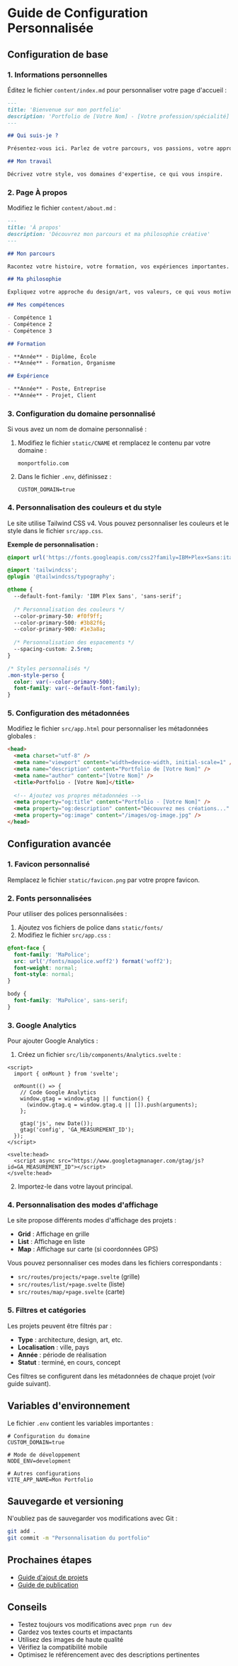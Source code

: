 # Guide de Configuration Personnalisée

## Configuration de base

### 1. Informations personnelles

Éditez le fichier `content/index.md` pour personnaliser votre page d'accueil :

```markdown
---
title: 'Bienvenue sur mon portfolio'
description: 'Portfolio de [Votre Nom] - [Votre profession/spécialité]'
---

## Qui suis-je ?

Présentez-vous ici. Parlez de votre parcours, vos passions, votre approche créative.

## Mon travail

Décrivez votre style, vos domaines d'expertise, ce qui vous inspire.
```

### 2. Page À propos

Modifiez le fichier `content/about.md` :

```markdown
---
title: 'À propos'
description: 'Découvrez mon parcours et ma philosophie créative'
---

## Mon parcours

Racontez votre histoire, votre formation, vos expériences importantes.

## Ma philosophie

Expliquez votre approche du design/art, vos valeurs, ce qui vous motive.

## Mes compétences

- Compétence 1
- Compétence 2
- Compétence 3

## Formation

- **Année** - Diplôme, École
- **Année** - Formation, Organisme

## Expérience

- **Année** - Poste, Entreprise
- **Année** - Projet, Client
```

### 3. Configuration du domaine personnalisé

Si vous avez un nom de domaine personnalisé :

1. Modifiez le fichier `static/CNAME` et remplacez le contenu par votre domaine :
   ```
   monportfolio.com
   ```

2. Dans le fichier `.env`, définissez :
   ```
   CUSTOM_DOMAIN=true
   ```

### 4. Personnalisation des couleurs et du style

Le site utilise Tailwind CSS v4. Vous pouvez personnaliser les couleurs et le style dans le fichier `src/app.css`.

**Exemple de personnalisation :**
```css
@import url('https://fonts.googleapis.com/css2?family=IBM+Plex+Sans:ital,wght@0,100..700;1,100..700&display=swap');

@import 'tailwindcss';
@plugin '@tailwindcss/typography';

@theme {
  --default-font-family: 'IBM Plex Sans', 'sans-serif';
  
  /* Personnalisation des couleurs */
  --color-primary-50: #f0f9ff;
  --color-primary-500: #3b82f6;
  --color-primary-900: #1e3a8a;
  
  /* Personnalisation des espacements */
  --spacing-custom: 2.5rem;
}

/* Styles personnalisés */
.mon-style-perso {
  color: var(--color-primary-500);
  font-family: var(--default-font-family);
}
```

### 5. Configuration des métadonnées

Modifiez le fichier `src/app.html` pour personnaliser les métadonnées globales :

```html
<head>
  <meta charset="utf-8" />
  <meta name="viewport" content="width=device-width, initial-scale=1" />
  <meta name="description" content="Portfolio de [Votre Nom]" />
  <meta name="author" content="[Votre Nom]" />
  <title>Portfolio - [Votre Nom]</title>
  
  <!-- Ajoutez vos propres métadonnées -->
  <meta property="og:title" content="Portfolio - [Votre Nom]" />
  <meta property="og:description" content="Découvrez mes créations..." />
  <meta property="og:image" content="/images/og-image.jpg" />
</head>
```

## Configuration avancée

### 1. Favicon personnalisé

Remplacez le fichier `static/favicon.png` par votre propre favicon.

### 2. Fonts personnalisées

Pour utiliser des polices personnalisées :

1. Ajoutez vos fichiers de police dans `static/fonts/`
2. Modifiez le fichier `src/app.css` :

```css
@font-face {
  font-family: 'MaPolice';
  src: url('/fonts/mapolice.woff2') format('woff2');
  font-weight: normal;
  font-style: normal;
}

body {
  font-family: 'MaPolice', sans-serif;
}
```

### 3. Google Analytics

Pour ajouter Google Analytics :

1. Créez un fichier `src/lib/components/Analytics.svelte` :

```svelte
<script>
  import { onMount } from 'svelte';
  
  onMount(() => {
    // Code Google Analytics
    window.gtag = window.gtag || function() {
      (window.gtag.q = window.gtag.q || []).push(arguments);
    };
    
    gtag('js', new Date());
    gtag('config', 'GA_MEASUREMENT_ID');
  });
</script>

<svelte:head>
  <script async src="https://www.googletagmanager.com/gtag/js?id=GA_MEASUREMENT_ID"></script>
</svelte:head>
```

2. Importez-le dans votre layout principal.

### 4. Personnalisation des modes d'affichage

Le site propose différents modes d'affichage des projets :
- **Grid** : Affichage en grille
- **List** : Affichage en liste
- **Map** : Affichage sur carte (si coordonnées GPS)

Vous pouvez personnaliser ces modes dans les fichiers correspondants :
- `src/routes/projects/+page.svelte` (grille)
- `src/routes/list/+page.svelte` (liste)
- `src/routes/map/+page.svelte` (carte)

### 5. Filtres et catégories

Les projets peuvent être filtrés par :
- **Type** : architecture, design, art, etc.
- **Localisation** : ville, pays
- **Année** : période de réalisation
- **Statut** : terminé, en cours, concept

Ces filtres se configurent dans les métadonnées de chaque projet (voir guide suivant).

## Variables d'environnement

Le fichier `.env` contient les variables importantes :

```env
# Configuration du domaine
CUSTOM_DOMAIN=true

# Mode de développement
NODE_ENV=development

# Autres configurations
VITE_APP_NAME=Mon Portfolio
```

## Sauvegarde et versioning

N'oubliez pas de sauvegarder vos modifications avec Git :

```bash
git add .
git commit -m "Personnalisation du portfolio"
```

## Prochaines étapes

- [Guide d'ajout de projets](03-ajout-projets.md)
- [Guide de publication](04-publication.md)

## Conseils

- Testez toujours vos modifications avec `pnpm run dev`
- Gardez vos textes courts et impactants
- Utilisez des images de haute qualité
- Vérifiez la compatibilité mobile
- Optimisez le référencement avec des descriptions pertinentes